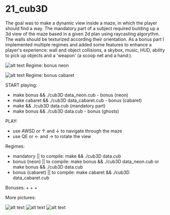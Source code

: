 # 21_cub3D

The goal was to make a dynamic view inside a maze, in which the player should find a way. The mandatory part of a subject required building up a 3d view of the maze based in a given 2d plan using raycasting algorythm. The walls should be texturized according their orientation.
As a bonus part I implemented multiple regimes and added some features to enhance a player's experience: wall and object collisions, a skybox, music, HUD, ability to pick up objects and a 'weapon' (a scoop net and a hand:). 

![alt text](rendered_scenes/neon1.png)
Regime: bonus neon

![alt text](rendered_scenes/fire1.png)
Regime: bonus cabaret


START playing:
- make bonus && ./cub3D data_neon.cub - bonus (neon)
- make cabaret && ./cub3D data_cabaret.cub - bonus (cabaret)
- make && ./cub3D data.cub (mandatory part)
- make bonus && ./cub3D data.cub - bonus (ghosts)

PLAY:
- use AWSD or ↑ and ↓ to navigate through the maze
- use QE or ← and → to rotate the view

Regimes:
- mandatory || to compile: make && ./cub3D data.cub
- bonus (neon) || to compile: make bonus && ./cub3D data_neon.cub or make bonus && ./cub3D data.cub
- bonus (cabaret) || to compile: make cabaret && ./cub3D data_cabaret.cub

Bonuses:
+
+
+




More pictures:

![alt text](rendered_scenes/fire2.png)
![alt text](rendered_scenes/ghost1.png)
![alt text](rendered_scenes/neon2.png)

